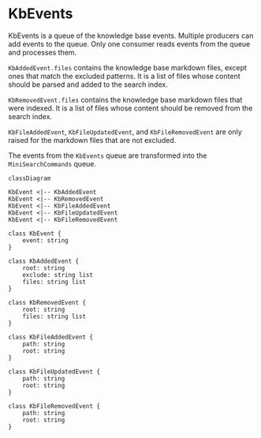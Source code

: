 # KbEvents

KbEvents is a queue of the knowledge base events. Multiple producers can add events to the queue. Only one consumer reads events from the queue and processes them.

`KbAddedEvent.files` contains the knowledge base markdown files, except ones that match the excluded patterns. It is a list of files whose content should be parsed and added to the search index.

`KbRemovedEvent.files` contains the knowledge base markdown files that were indexed. It is a list of files whose content should be removed from the search index.

`KbFileAddedEvent`, `KbFileUpdatedEvent`, and `KbFileRemovedEvent` are only raised for the markdown files that are not excluded.

The events from the `KbEvents` queue are transformed into the `MiniSearchCommands` queue.

```mermaid
classDiagram

KbEvent <|-- KbAddedEvent
KbEvent <|-- KbRemovedEvent
KbEvent <|-- KbFileAddedEvent
KbEvent <|-- KbFileUpdatedEvent
KbEvent <|-- KbFileRemovedEvent

class KbEvent {
    event: string
}

class KbAddedEvent {
    root: string
    exclude: string list
    files: string list
}

class KbRemovedEvent {
    root: string
    files: string list
}

class KbFileAddedEvent {
    path: string
    root: string
}

class KbFileUpdatedEvent {
    path: string
    root: string
}

class KbFileRemovedEvent {
    path: string
    root: string
}
```
